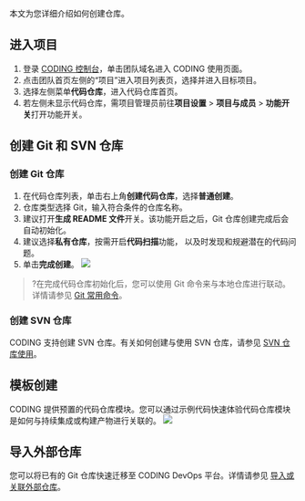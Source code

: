 本文为您详细介绍如何创建仓库。

## 进入项目

1. 登录 [CODING 控制台](https://console.cloud.tencent.com/coding)，单击团队域名进入 CODING 使用页面。
2. 点击团队首页左侧的“项目”进入项目列表页，选择并进入目标项目。
3. 选择左侧菜单**代码仓库**，进入代码仓库首页。
4. 若左侧未显示代码仓库，需项目管理员前往**项目设置** > **项目与成员** > **功能开关**打开功能开关。

## 创建 Git 和 SVN 仓库[](id:common-create)

### 创建 Git 仓库[](id:git)
1.  在代码仓库列表，单击右上角**创建代码仓库**，选择**普通创建**。
2.  仓库类型选择 Git，输入符合条件的仓库名称。
3.  建议打开**生成 README 文件**开关。该功能开启之后，Git 仓库创建完成后会自动初始化。
4.  建议选择**私有仓库**，按需开启**代码扫描**功能， 以及时发现和规避潜在的代码问题。
5.  单击**完成创建**。
![](https://qcloudimg.tencent-cloud.cn/raw/c0a929a9bca5d68a515b594f43df9578.png)

>?在完成代码仓库初始化后，您可以使用 Git 命令来与本地仓库进行联动。详情请参见 [Git 常用命令](https://cloud.tencent.com/document/product/1112/64272)。

### 创建 SVN 仓库[](id:svn)
CODING 支持创建 SVN 仓库。有关如何创建与使用 SVN 仓库，请参见 [SVN 仓库使用](https://cloud.tencent.com/document/product/1112/64245)。

## 模板创建[](id:template-create)
CODING 提供预置的代码仓库模块。您可以通过示例代码快速体验代码仓库模块是如何与持续集成或构建产物进行关联的。
![](https://qcloudimg.tencent-cloud.cn/raw/bad44814725ff6642213bec79be122b8.png)

## 导入外部仓库[](id:import-create)

您可以将已有的 Git 仓库快速迁移至 CODING DevOps 平台。详情请参见 [导入或关联外部仓库](https://cloud.tencent.com/document/product/1112/64237)。
